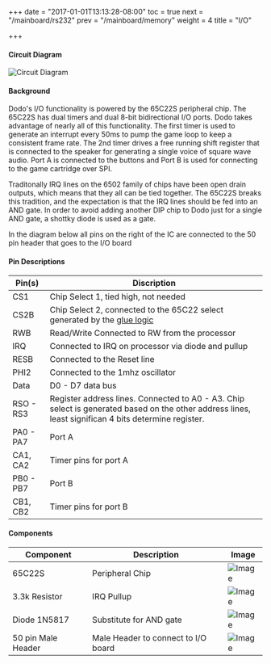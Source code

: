 +++
date = "2017-01-01T13:13:28-08:00"
toc = true
next = "/mainboard/rs232"
prev = "/mainboard/memory"
weight = 4
title = "I/O"

+++

#### Circuit Diagram

![Circuit Diagram](/io.png?width=50%)

#### Background

Dodo's I/O functionality is powered by the 65C22S peripheral chip. The 65C22S has dual timers and dual 8-bit bidirectional I/O ports. Dodo takes advantage of nearly all of this functionality. The first timer is used to generate an interrupt every 50ms to pump the game loop to keep a consistent frame rate. The 2nd timer drives a free running shift register that is connected to the speaker for generating a single voice of square wave audio. Port A is connected to the buttons and Port B is used for connecting to the game cartridge over SPI.

Traditonally IRQ lines on the 6502 family of chips have been open drain outputs, which means that they all can be tied together. The 65C22S breaks this tradition, and the expectation is that the IRQ lines should be fed into an AND gate. In order to avoid adding another DIP chip to Dodo just for a single AND gate, a shottky diode is used as a gate.

In the diagram below all pins on the right of the IC are connected to the 50 pin header that goes to the I/O board

#### Pin Descriptions

| Pin(s)      | Discription                 |
| ----------- | --------------------------- |
| CS1         | Chip Select 1, tied high, not needed
| CS2B        | Chip Select 2, connected to the 65C22 select generated by the [glue logic](/mainboard/gluelogic)
| RWB         | Read/Write Connected to RW from the processor
| IRQ         | Connected to IRQ on processor via diode and pullup
| RESB        | Connected to the Reset line
| PHI2        | Connected to the 1mhz oscillator
| Data        | D0 - D7 data bus
| RSO - RS3   | Register address lines. Connected to A0 - A3. Chip select is generated based on the other address lines, least significan 4 bits determine register.
| PA0 - PA7   | Port A
| CA1, CA2    | Timer pins for port A
| PB0 - PB7   | Port B
| CB1, CB2    | Timer pins for port B

#### Components

| Component                | Description                                   | Image                    |
| ------------------------ | --------------------------------------------- | ------------------------ |
| 65C22S                   | Peripheral Chip                               | ![Image](/65C22S.jpg?height=100px)
| 3.3k Resistor			   | IRQ Pullup                                    | ![Image](/3.3k.jpg?height=100px)
| Diode 1N5817			   | Substitute for AND gate                       | ![Image](/1N5817.jpg?height=100px)
| 50 pin Male Header       | Male Header to connect to I/O board           | ![Image](/header_male.jpg?height=100px)
